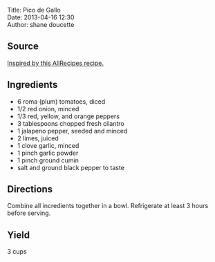 Title: Pico de Gallo  
Date: 2013-04-16 12:30  
Author: shane doucette  


## Source
[Inspired by this AllRecipes recipe.](http://allrecipes.com/Recipe/Pico-de-Gallo-3/Detail.aspx)


## Ingredients
+ 6 roma (plum) tomatoes, diced
+ 1/2 red onion, minced
+ 1/3 red, yellow, and orange peppers
+ 3 tablespoons chopped fresh cilantro
+ 1 jalapeno pepper, seeded and minced
+ 2 limes, juiced
+ 1 clove garlic, minced
+ 1 pinch garlic powder
+ 1 pinch ground cumin
+ salt and ground black pepper to taste


## Directions
Combine all incredients together in a bowl. Refrigerate at least 3 hours before serving.


## Yield
3 cups
